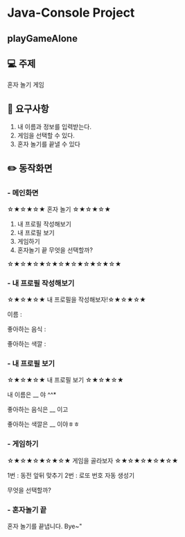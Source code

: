 # Java-Console Project
## playGameAlone

## :computer: 주제
혼자 놀기 게임

## :pushpin: 요구사항
1. 내 이름과 정보를 입력받는다.
2. 게임을 선택할 수 있다.
3. 혼자 놀기를 끝낼 수 있다

## :pencil2: 동작화면

### - 메인화면 
☆★☆★☆★ 혼자 놀기 ☆★☆★☆★
1. 내 프로필 작성해보기
2. 내 프로필 보기
3. 게임하기
4. 혼자놀기 끝
무엇을 선택할까?


☆★☆★☆★☆★☆★☆★☆★☆★☆★


### - 내 프로필 작성해보기
☆★☆★☆★ 내 프로필을 작성해보자!☆★☆★☆★


이름 : 


좋아하는 음식 : 


좋아하는 색깔 : 
    
    
### - 내 프로필 보기
☆★☆★☆★ 내 프로필 보기 ☆★☆★☆★


내 이름은 __ 야 ^^*


좋아하는 음식은 __ 이고


좋아하는 색깔은 __ 이야ㅎㅎ

### - 게임하기
☆★☆★☆★☆★☆★ 게임을 골라보자 ☆★☆★☆★☆★☆★


1번 : 동전 앞뒤 맞추기    2번 : 로또 번호 자동 생성기


무엇을 선택할까?


### - 혼자놀기 끝

혼자 놀기를 끝냅니다. Bye~"
